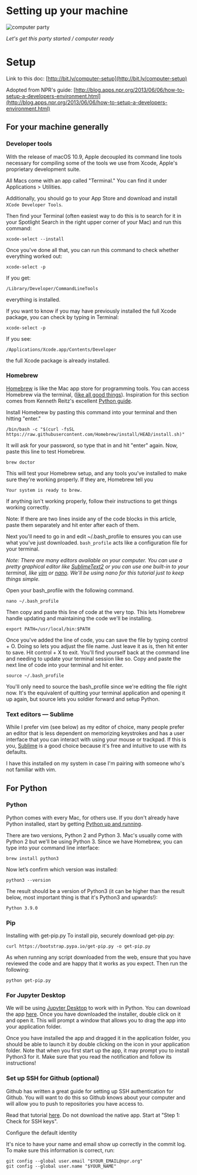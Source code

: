 
# Setting up your machine


![computer party](https://media.giphy.com/media/5yLgoccfChz3fX9oHaU/giphy.gif)

_Let's get this party started / computer ready_


# Setup

Link to this doc: [http://bit.ly/computer-setup](http://bit.ly/computer-setup)

Adopted from NPR's guide: [http://blog.apps.npr.org/2013/06/06/how-to-setup-a-developers-environment.html](http://blog.apps.npr.org/2013/06/06/how-to-setup-a-developers-environment.html)


## For your machine generally


### Developer tools

With the release of macOS 10.9, Apple decoupled its command line tools necessary for compiling some of the tools we use from Xcode, Apple's proprietary development suite.

All Macs come with an app called "Terminal." You can find it under Applications > Utilities.

Additionally, you should go to your App Store and download and install `XCode Developer Tools`.

Then find your Terminal (often easiest way to do this is to search for it in your Spotlight Search in the right upper corner of your Mac) and run this command:

```
xcode-select --install
```

Once you've done all that, you can run this command to check whether everything worked out:
```
xcode-select -p
```

If you get:
```
/Library/Developer/CommandLineTools
```

everything is installed.

If you want to know if you may have previously installed the full Xcode package, you can check by typing in Terminal:

```
xcode-select -p
```

If you see:
```
/Applications/Xcode.app/Contents/Developer
```
the full Xcode package is already installed.



### Homebrew

[Homebrew](http://brew.sh/) is like the Mac app store for programming tools. You can access Homebrew via the terminal, ([like all good things](http://www.amazon.com/Beginning-was-Command-Line-Neal-Stephenson/dp/0380815931)). Inspiration for this section comes from Kenneth Reitz's excellent [Python guide](http://docs.python-guide.org/en/latest/starting/install/osx/).

Install Homebrew by pasting this command into your terminal and then hitting "enter."

```
/bin/bash -c "$(curl -fsSL https://raw.githubusercontent.com/Homebrew/install/HEAD/install.sh)"
```


It will ask for your password, so type that in and hit "enter" again. Now, paste this line to test Homebrew.

```
brew doctor
```


This will test your Homebrew setup, and any tools you've installed to make sure they're working properly. If they are, Homebrew tell you

```
Your system is ready to brew.
```


If anything isn't working properly, follow their instructions to get things working correctly.

Note: If there are two lines inside any of the code blocks in this article, paste them separately and hit enter after each of them.

Next you'll need to go in and edit ~/.bash_profile to ensures you can use what you've just downloaded. `bash_profile` acts like a configuration file for your terminal.

_Note: There are many editors available on your computer. You can use a pretty graphical editor like [SublimeText2](http://c758482.r82.cf2.rackcdn.com/Sublime%20Text%202.0.1.dmg) or you can use one built-in to your terminal, like [vim](http://www.vim.org/docs.php) or [nano](http://www.nano-editor.org/dist/v2.2/nano.html). We'll be using nano for this tutorial just to keep things simple._

Open your bash_profile with the following command.

```
nano ~/.bash_profile
```


Then copy and paste this line of code at the very top. This lets Homebrew handle updating and maintaining the code we'll be installing.

```
export PATH=/usr/local/bin:$PATH
```


Once you've added the line of code, you can save the file by typing control + O. Doing so lets you adjust the file name. Just leave it as is, then hit enter to save. Hit control + X to exit. You'll find yourself back at the command line and needing to update your terminal session like so. Copy and paste the next line of code into your terminal and hit enter.

```
source ~/.bash_profile
```


You'll only need to source the bash_profile since we're editing the file right now. It's the equivalent of quitting your terminal application and opening it up again, but source lets you soldier forward and setup Python.


### Text editors — Sublime

While I prefer vim (see below) as my editor of choice, many people prefer an editor that is less dependent on memorizing keystrokes and has a user interface that you can interact with using your mouse or trackpad. If this is you, [Sublime](https://www.sublimetext.com/) is a good choice because it's free and intuitive to use with its defaults.

I have this installed on my system in case I'm pairing with someone who's not familiar with vim.


## For Python


### Python

Python comes with every Mac, for others use. If you don't already have Python installed, start by getting [Python up and running](http://docs.python-guide.org/en/latest/starting/installation/).

There are two versions, Python 2 and Python 3. Mac's usually come with Python 2 but we'll be using Python 3. Since we have Homebrew, you can type into your command line interface:
```
brew install python3
```

Now let’s confirm which version was installed:
```
python3 --version
```
The result should be a version of Python3 (it can be higher than the result below, most important thing is that it's Python3 and upwards!):
```
Python 3.9.0
```
### Pip

Installing with get-pip.py
To install pip, securely download get-pip.py:

```
curl https://bootstrap.pypa.io/get-pip.py -o get-pip.py
```

As when running any script downloaded from the web, ensure that you have reviewed the code and are happy that it works as you expect. Then run the following:

```
python get-pip.py
```

### For Jupyter Desktop
We will be using [Jupyter Desktop](https://github.com/jupyterlab/jupyterlab-desktop) to work with in Python. You can download the app [here](https://github.com/jupyterlab/jupyterlab-desktop/releases/latest/download/JupyterLab-Setup-macOS-x64.dmg). Once you have downloaded the installer, double click on it and open it. This will prompt a window that allows you to drag the app into your application folder.

Once you have installed the app and dragged it in the application folder, you should be able to launch it by double clicking on the icon in your application folder. Note that when you first start up the app, it may prompt you to install Python3 for it. Make sure that you read the notification and follow its instructions!


### Set up SSH for Github (optional)

Github has written a great guide for setting up SSH authentication for Github. You will want to do this so Github knows about your computer and will allow you to push to repositories you have access to.

Read that tutorial [here](https://help.github.com/articles/generating-ssh-keys). Do not download the native app. Start at "Step 1: Check for SSH keys".

Configure the default identity

It's nice to have your name and email show up correctly in the commit log. To make sure this information is correct, run:


```
git config --global user.email "$YOUR_EMAIL@npr.org"
git config --global user.name "$YOUR_NAME"
```

